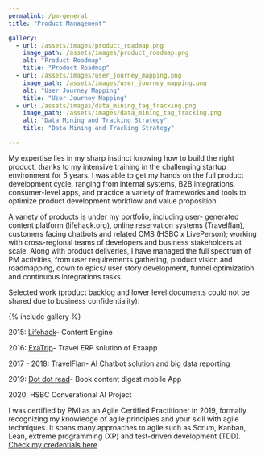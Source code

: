 ```yaml
---
permalink: /pm-general
title: "Product Management"

gallery:
  - url: /assets/images/product_roadmap.png
    image_path: /assets/images/product_roadmap.png
    alt: "Product Roadmap"
    title: "Product Roadmap"
  - url: /assets/images/user_journey_mapping.png
    image_path: /assets/images/user_journey_mapping.png
    alt: "User Journey Mapping"
    title: "User Journey Mapping"
  - url: /assets/images/data_mining_tag_tracking.png
    image_path: /assets/images/data_mining_tag_tracking.png
    alt: "Data Mining and Tracking Strategy"
    title: "Data Mining and Tracking Strategy"

---
```

My expertise lies in my sharp instinct knowing how to build the right product, thanks to my intensive training in the challenging  startup environment for 5 years. I was able to get my hands on the full product development cycle, ranging from internal systems, B2B integrations, consumer-level apps, and practice a variety of frameworks and tools to optimize product development workflow and value proposition.

A variety of products is under my portfolio, including user- generated content platform (lifehack.org), online reservation systems (Travelflan), customers facing chatbots and related CMS (HSBC x LivePerson); working with cross-regional teams of developers and business stakeholders at scale. Along with product deliveries, I have managed the full spectrum of PM activities, from user requirements gathering, product vision and roadmapping, down to epics/ user story development, funnel optimization and continuous integrations tasks.

Selected work (product backlog and lower level documents could not be shared due to business confidentiality):

{% include gallery %}

2015: [Lifehack](lifehack.org)- Content Engine

2016: [ExaTrip](https://exa.app/)- Travel ERP solution of Exaapp

2017 - 2018: [TravelFlan](https://www.freed.group/business)- AI Chatbot solution and big data reporting

2019: [Dot dot read](https://dotdotread.com/)- Book content digest mobile App

2020: HSBC Converational AI Project

I was certified by PMI as an Agile Certified Practitioner in 2019, formally recognizing my knowledge of agile principles and your skill with agile techniques. It spans many approaches to agile such as Scrum, Kanban, Lean, extreme programming (XP) and test-driven development (TDD). [Check my credentials here](https://www.credly.com/badges/f815a223-117a-4b84-afcc-1ab2b12889e8/linked_in_profile)